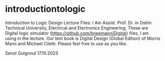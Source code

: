 # introductiontologic
Introduction to Logic Design Lecture Files: 
I Am Assist. Prof. Dr. in Ostim Technical University, Electrical and Electronics Engineering.
These are Digital logic simulator (https://github.com/hneemann/Digital) files, I am using in the lecture. 
Our text book is Digital Design (Global Edition) of Morris Mano and Michael Ciletti.
Please feel free to use as you like.

Senol Gulgonul
17.10.2023
